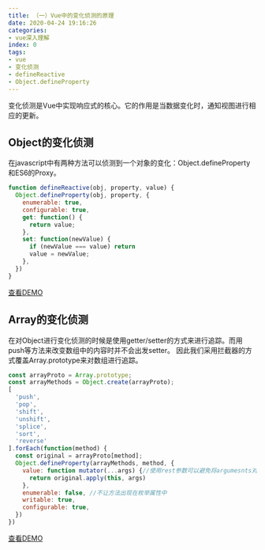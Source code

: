 ```yaml
---
title: （一）Vue中的变化侦测的原理
date: 2020-04-24 19:16:26
categories:
- vue深入理解
index: 0
tags:
- vue
- 变化侦测
- defineReactive
- Object.defineProperty
---
```


变化侦测是Vue中实现响应式的核心。它的作用是当数据变化时，通知视图进行相应的更新。

<!--more-->

## Object的变化侦测
在javascript中有两种方法可以侦测到一个对象的变化：Object.defineProperty和ES6的Proxy。
``` javascript
function defineReactive(obj, property, value) {
  Object.defineProperty(obj, property, {
    enumerable: true,
    configurable: true,
    get: function() {
      return value;
    },
    set: function(newValue) {
      if (newValue === value) return
      value = newValue;
    },
  })
}
```
[查看DEMO](/demo/vue%E6%B7%B1%E5%85%A5%E7%90%86%E8%A7%A3/Vue%E4%B8%AD%E7%9A%84%E5%8F%98%E5%8C%96%E4%BE%A6%E6%B5%8B%E7%9A%84%E5%8E%9F%E7%90%861.html)

## Array的变化侦测
在对Object进行变化侦测的时候是使用getter/setter的方式来进行追踪。而用push等方法来改变数组中的内容时并不会出发setter。
因此我们采用拦截器的方式覆盖Array.prototype来对数组进行追踪。
``` javascript
const arrayProto = Array.prototype;
const arrayMethods = Object.create(arrayProto);
[
  'push',
  'pop',
  'shift',
  'unshift',
  'splice',
  'sort',
  'reverse'
].forEach(function(method) {
  const original = arrayProto[method];
  Object.defineProperty(arrayMethods, method, {
    value: function mutator(...args) {//使用rest参数可以避免将argumesnts对象转换为数组
      return original.apply(this, args)
    },
    enumerable: false, //不让方法出现在枚举属性中
    writable: true,
    configurable: true,
  })
})
```
[查看DEMO](/demo/vue%E6%B7%B1%E5%85%A5%E7%90%86%E8%A7%A3/Vue%E4%B8%AD%E7%9A%84%E5%8F%98%E5%8C%96%E4%BE%A6%E6%B5%8B%E7%9A%84%E5%8E%9F%E7%90%862.html)